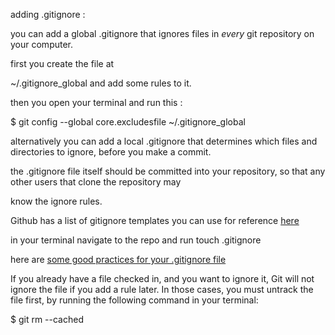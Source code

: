 adding .gitignore :

you can add a global .gitignore that ignores files in *every* git repository on your computer.

first you create the file at 

~/.gitignore_global and add some rules to it. 

then you open your terminal and run this :

$ git config --global core.excludesfile ~/.gitignore_global

alternatively you can add a local .gitignore that determines which files and directories to ignore, before you make a commit.

the .gitignore file itself should be committed into your repository, so that any other users that clone the repository may 

know the ignore rules.

Github has a list of gitignore templates you can use for reference [here](https://github.com/github/gitignore)

in your terminal navigate to the repo and run touch  .gitignore 

here are [some good practices for your .gitignore file](https://gist.github.com/octocat/9257657) 

If you already have a file checked in, and you want to ignore it, Git will not ignore the file if you add a rule later. In those cases, you must untrack the file first, by running the following command in your terminal:

$ git rm --cached




